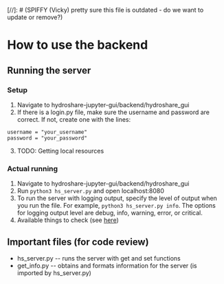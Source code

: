 [//]: # (SPIFFY (Vicky) pretty sure this file is outdated - do we want to update or remove?)

# How to use the backend
## Running the server
### Setup
1. Navigate to hydroshare-jupyter-gui/backend/hydroshare_gui
2. If there is a login.py file, make sure the username and password are correct. If not, create one with the lines:

```
username = "your_username"
password = "your_password"
```
3. TODO: Getting local resources

### Actual running

1. Navigate to hydroshare-jupyter-gui/backend/hydroshare_gui
2. Run `python3 hs_server.py` and open localhost:8080
3. To run the server with logging output, specify the level of output when you
run the file. For example, `python3 hs_server.py info`. The options for logging
output level are debug, info, warning, error, or critical.
4. Available things to check (see [here](https://github.com/kylecombes/hydroshare-jupyter-gui/blob/dev/documentation/API_response_formats.md))

## Important files (for code review)
* hs_server.py -- runs the server with get and set functions
* get_info.py -- obtains and formats information for the server (is imported by hs_server.py)

